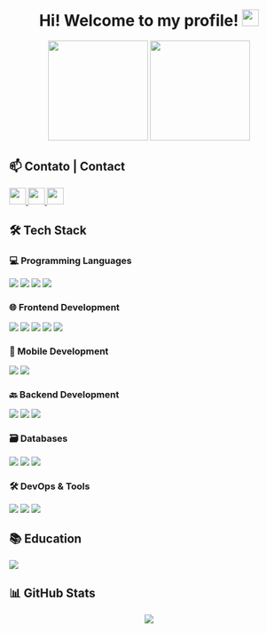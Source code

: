 <h1 align="center">
  Hi! Welcome to my profile! <img src="https://ik.imagekit.io/joaonasc/GitHub/assets/wave_Mdjm5gVSL.gif" width="30px">
</h1>

<div align="center">
  <img height="180em" src="https://github-readme-stats.vercel.app/api?username=JoaoPedroLage&show_icons=true&theme=dark&include_all_commits=true&count_private=true"/>
  <img height="180em" src="https://github-readme-stats.vercel.app/api/top-langs/?username=JoaoPedroLage&layout=compact&langs_count=8&theme=dark"/>
  <br>
</div>

##

<h2>📫 Contato | Contact</h2>

<p align="left">
  <a href="https://www.linkedin.com/in/joaopedrolage/" target="_blank">
    <img height="30" src="https://img.shields.io/badge/LinkedIn-0077B5?style=for-the-badge&logo=linkedin&logoColor=white"/>
  </a>
  <a href="mailto:joaopedro.lage@outlook.com">
    <img height="30" src="https://img.shields.io/badge/Outlook-0078D4?style=for-the-badge&logo=microsoft-outlook&logoColor=white"/>
  </a>
  <a href="https://joao-pedro-lage-dev.netlify.app/" target="_blank">
    <img height="30" src="https://img.shields.io/badge/Portfolio-%23000000.svg?style=for-the-badge&logo=linkedin?Color=#FF7139"/>
  </a>
</p>

<h2>🛠️ Tech Stack</h2>

<h3>💻 Programming Languages</h3>
<p>
  <img src="https://img.shields.io/badge/C++-00599C?style=for-the-badge&logo=c%2B%2B&logoColor=white"/>
  <img src="https://img.shields.io/badge/Python-3776AB?style=for-the-badge&logo=python&logoColor=white"/>
  <img src="https://img.shields.io/badge/JavaScript-F7DF1E?style=for-the-badge&logo=javascript&logoColor=black"/>
  <img src="https://img.shields.io/badge/TypeScript-007ACC?style=for-the-badge&logo=typescript&logoColor=white"/>
</p>

<h3>🌐 Frontend Development</h3>
<p>
  <img src="https://img.shields.io/badge/React-20232A?style=for-the-badge&logo=react&logoColor=61DAFB"/>
  <img src="https://img.shields.io/badge/Redux-593D88?style=for-the-badge&logo=redux&logoColor=white"/>
  <img src="https://img.shields.io/badge/HTML5-E34F26?style=for-the-badge&logo=html5&logoColor=white"/>
  <img src="https://img.shields.io/badge/CSS3-1572B6?style=for-the-badge&logo=css3&logoColor=white"/>
  <img src="https://img.shields.io/badge/Tailwind_CSS-38B2AC?style=for-the-badge&logo=tailwind-css&logoColor=white"/>
</p>

<h3>📱 Mobile Development</h3>
<p>
  <img src="https://img.shields.io/badge/React_Native-20232A?style=for-the-badge&logo=react&logoColor=61DAFB"/>
  <img src="https://img.shields.io/badge/Expo-1B1F23?style=for-the-badge&logo=expo&logoColor=white"/>
</p>

<h3>🔙 Backend Development</h3>
<p>
  <img src="https://img.shields.io/badge/Node.js-339933?style=for-the-badge&logo=nodedotjs&logoColor=white"/>
  <img src="https://img.shields.io/badge/Express.js-000000?style=for-the-badge&logo=express&logoColor=white"/>
  <img src="https://img.shields.io/badge/NestJS-000000?style=for-the-badge&logo=nest&logoColor=white"/>
</p>

<h3>🗃️ Databases</h3>
<p>
  <img src="https://img.shields.io/badge/MySQL-005C84?style=for-the-badge&logo=mysql&logoColor=white"/>
  <img src="https://img.shields.io/badge/MongoDB-4EA94B?style=for-the-badge&logo=mongodb&logoColor=white"/>
  <img src="https://img.shields.io/badge/PostGreSQL-07405E?style=for-the-badge&logo=postgre-07405E&logoColor=white"/>
</p>

<h3>🛠️ DevOps & Tools</h3>
<p>
  <img src="https://img.shields.io/badge/Docker-2CA5E0?style=for-the-badge&logo=docker&logoColor=white"/>
  <img src="https://img.shields.io/badge/Git-F05032?style=for-the-badge&logo=git&logoColor=white"/>
  <img src="https://img.shields.io/badge/Linux-FCC624?style=for-the-badge&logo=linux&logoColor=black"/>
</p>

<h2>📚 Education</h2>
<p>
  <a href="https://www.betrybe.com/" target="_blank">
    <img src="https://img.shields.io/badge/Trybe-2FC18C?style=for-the-badge"/>
  </a>
</p>

<h2>📊 GitHub Stats</h2>
<p align="center">
  <img src="https://github-profile-trophy.vercel.app/?username=joaopedrolage&theme=onedark&row=1&column=6"/>
</p>
